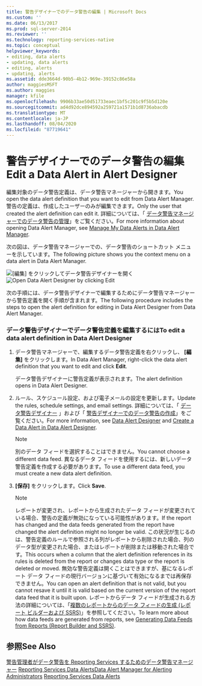 ```yaml
---
title: 警告デザイナーでのデータ警告の編集 | Microsoft Docs
ms.custom: ''
ms.date: 06/13/2017
ms.prod: sql-server-2014
ms.reviewer: ''
ms.technology: reporting-services-native
ms.topic: conceptual
helpviewer_keywords:
- editing, data alerts
- updating, data alerts
- editing, alerts
- updating, alerts
ms.assetid: dde3664d-90b5-4b12-969e-39152c86e58a
author: maggiesMSFT
ms.author: maggies
manager: kfile
ms.openlocfilehash: 9906b33ae50d51733eaec1bf5c201c9f5b5d120e
ms.sourcegitcommit: ad4d92dce894592a259721a1571b1d8736abacdb
ms.translationtype: MT
ms.contentlocale: ja-JP
ms.lasthandoff: 08/04/2020
ms.locfileid: "87719641"
---
```

# <a name="edit-a-data-alert-in-alert-designer"></a><span data-ttu-id="2d5a2-102">警告デザイナーでのデータ警告の編集</span><span class="sxs-lookup"><span data-stu-id="2d5a2-102">Edit a Data Alert in Alert Designer</span></span>
  <span data-ttu-id="2d5a2-103">編集対象のデータ警告定義は、データ警告マネージャーから開きます。</span><span class="sxs-lookup"><span data-stu-id="2d5a2-103">You open the data alert definition that you want to edit from Data Alert Manager.</span></span> <span data-ttu-id="2d5a2-104">警告の定義は、作成したユーザーのみが編集できます。</span><span class="sxs-lookup"><span data-stu-id="2d5a2-104">Only the user that created the alert definition can edit it.</span></span> <span data-ttu-id="2d5a2-105">詳細については、「 [データ警告マネージャーでのデータ警告の管理](manage-my-data-alerts-in-data-alert-manager.md)」をご覧ください。</span><span class="sxs-lookup"><span data-stu-id="2d5a2-105">For more information about opening Data Alert Manager, see [Manage My Data Alerts in Data Alert Manager](manage-my-data-alerts-in-data-alert-manager.md).</span></span>

 <span data-ttu-id="2d5a2-106">次の図は、データ警告マネージャーでの、データ警告のショートカット メニューを示しています。</span><span class="sxs-lookup"><span data-stu-id="2d5a2-106">The following picture shows you the context menu on a data alert in Data Alert Manager.</span></span>

 <span data-ttu-id="2d5a2-107">![[編集] をクリックしてデータ警告デザイナーを開く](media/rs-alertmanageriwopendesigner.gif "[編集] をクリックしてデータ警告デザイナーを開く")</span><span class="sxs-lookup"><span data-stu-id="2d5a2-107">![Open Data Alert Designer by clicking Edit](media/rs-alertmanageriwopendesigner.gif "Open Data Alert Designer by clicking Edit")</span></span>

 <span data-ttu-id="2d5a2-108">次の手順には、データ警告デザイナーで編集するためにデータ警告マネージャーから警告定義を開く手順が含まれます。</span><span class="sxs-lookup"><span data-stu-id="2d5a2-108">The following procedure includes the steps to open the alert definition for editing in Data Alert Designer from Data Alert Manager.</span></span>

### <a name="to-edit-a-data-alert-definition-in-data-alert-designer"></a><span data-ttu-id="2d5a2-109">データ警告デザイナーでデータ警告定義を編集するには</span><span class="sxs-lookup"><span data-stu-id="2d5a2-109">To edit a data alert definition in Data Alert Designer</span></span>

1.  <span data-ttu-id="2d5a2-110">データ警告マネージャーで、編集するデータ警告定義を右クリックし、 **[編集]** をクリックします。</span><span class="sxs-lookup"><span data-stu-id="2d5a2-110">In Data Alert Manager, right-click the data alert definition that you want to edit and click **Edit**.</span></span>

     <span data-ttu-id="2d5a2-111">データ警告デザイナーに警告定義が表示されます。</span><span class="sxs-lookup"><span data-stu-id="2d5a2-111">The alert definition opens in Data Alert Designer.</span></span>

2.  <span data-ttu-id="2d5a2-112">ルール、スケジュール設定、および電子メールの設定を更新します。</span><span class="sxs-lookup"><span data-stu-id="2d5a2-112">Update the rules, schedule settings, and email settings.</span></span> <span data-ttu-id="2d5a2-113">詳細については、「 [データ警告デザイナー](../../2014/reporting-services/data-alert-designer.md) 」および「 [警告デザイナーでのデータ警告の作成](create-a-data-alert-in-data-alert-designer.md)」をご覧ください。</span><span class="sxs-lookup"><span data-stu-id="2d5a2-113">For more information, see [Data Alert Designer](../../2014/reporting-services/data-alert-designer.md) and [Create a Data Alert in Data Alert Designer](create-a-data-alert-in-data-alert-designer.md).</span></span>

    > [!NOTE]
    >  <span data-ttu-id="2d5a2-114">別のデータ フィードを選択することはできません。</span><span class="sxs-lookup"><span data-stu-id="2d5a2-114">You cannot choose a different data feed.</span></span> <span data-ttu-id="2d5a2-115">異なるデータ フィードを使用するには、新しいデータ警告定義を作成する必要があります。</span><span class="sxs-lookup"><span data-stu-id="2d5a2-115">To use a different data feed, you must create a new data alert definition.</span></span>

3.  <span data-ttu-id="2d5a2-116">**[保存]** をクリックします。</span><span class="sxs-lookup"><span data-stu-id="2d5a2-116">Click **Save**.</span></span>

    > [!NOTE]
    >  <span data-ttu-id="2d5a2-117">レポートが変更され、レポートから生成されたデータ フィードが変更されている場合、警告の定義が無効になっている可能性があります。</span><span class="sxs-lookup"><span data-stu-id="2d5a2-117">If the report has changed and the data feeds generated from the report have changed the alert definition might no longer be valid.</span></span> <span data-ttu-id="2d5a2-118">この状況が生じるのは、警告定義のルールで参照される列がレポートから削除された場合、列のデータ型が変更された場合、またはレポートが削除または移動された場合です。</span><span class="sxs-lookup"><span data-stu-id="2d5a2-118">This occurs when a column that the alert definition references in its rules is deleted from the report or changes data type or the report is deleted or moved.</span></span> <span data-ttu-id="2d5a2-119">無効な警告定義は開くことはできますが、基になるレポート データ フィードの現行バージョンに基づいて有効になるまでは再保存できません。</span><span class="sxs-lookup"><span data-stu-id="2d5a2-119">You can open an alert definition that is not valid, but you cannot resave it until it is valid based on the current version of the report data feed that it is built upon.</span></span> <span data-ttu-id="2d5a2-120">レポートからデータ フィードが生成される方法の詳細については、「[複数のレポートからのデータ フィードの生成 &#40;レポート ビルダーおよび SSRS&#41;](report-builder/generating-data-feeds-from-reports-report-builder-and-ssrs.md)」を参照してください。</span><span class="sxs-lookup"><span data-stu-id="2d5a2-120">To learn more about how data feeds are generated from reports, see [Generating Data Feeds from Reports &#40;Report Builder and SSRS&#41;](report-builder/generating-data-feeds-from-reports-report-builder-and-ssrs.md).</span></span>

## <a name="see-also"></a><span data-ttu-id="2d5a2-121">参照</span><span class="sxs-lookup"><span data-stu-id="2d5a2-121">See Also</span></span>
 <span data-ttu-id="2d5a2-122">[警告管理者がデータ警告を Reporting Services するためのデータ警告マネージャー](../../2014/reporting-services/data-alert-manager-for-alerting-administrators.md) [Reporting Services Data Alerts](../ssms/agent/alerts.md)</span><span class="sxs-lookup"><span data-stu-id="2d5a2-122">[Data Alert Manager for Alerting Administrators](../../2014/reporting-services/data-alert-manager-for-alerting-administrators.md) [Reporting Services Data Alerts](../ssms/agent/alerts.md)</span></span>


